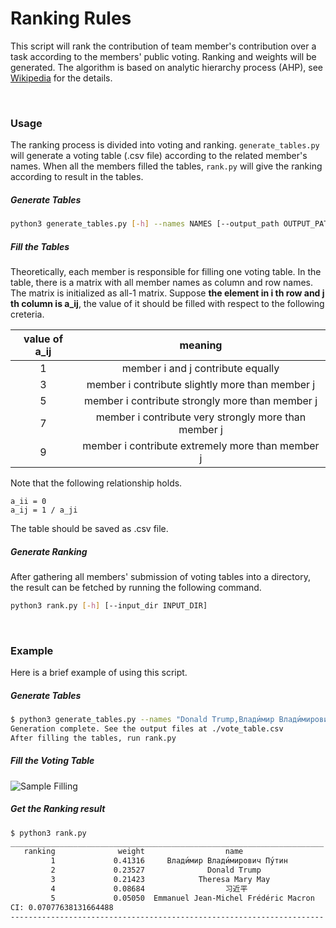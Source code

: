 # Ranking Rules
This script will rank the contribution of team member's contribution over a task according to the members' public voting. Ranking and weights will be generated. The algorithm is based on analytic hierarchy process (AHP), see [Wikipedia](https://en.wikipedia.org/wiki/Analytic_hierarchy_process) for the details.

</br>

### Usage
The ranking process is divided into voting and ranking. `generate_tables.py` will generate a voting table (.csv file) according to the related member's names. When all the members filled the tables, `rank.py` will give the ranking according to result in the tables.

##### Generate Tables

``` bash
python3 generate_tables.py [-h] --names NAMES [--output_path OUTPUT_PATH]
```

##### Fill the Tables
Theoretically, each member is responsible for filling one voting table. In the table, there is a matrix with all member names as column and row names. The matrix is initialized as all-1 matrix. Suppose **the element in i th row and j th column is a_ij**, the value of it should be filled with respect to the following creteria.

| value of a_ij |                       meaning                        |
| :-----------: | :--------------------------------------------------: |
|       1       |          member i and j contribute equally           |
|       3       |   member i contribute slightly more than member j    |
|       5       |   member i contribute strongly more than member j    |
|       7       | member i contribute very strongly more than member j |
|       9       |   member i contribute extremely more than member j   |

Note that the following relationship holds.

``` 
a_ii = 0
a_ij = 1 / a_ji
```

The table should be saved as .csv file.

##### Generate Ranking

After gathering all members' submission of voting tables into a directory, the result can be fetched by running the following command.

``` bash
python3 rank.py [-h] [--input_dir INPUT_DIR]
```

</br>

### Example

Here is a brief example of using this script.

##### Generate Tables

``` bash
$ python3 generate_tables.py --names "Donald Trump,Влади́мир Влади́мирович Пу́тин,习近平,Theresa Mary May,Emmanuel Jean-Michel Frédéric Macron"
Generation complete. See the output files at ./vote_table.csv
After filling the tables, run rank.py
```

##### Fill the Voting Table

![Sample Filling](https://i.imgur.com/P2jtx54.png)

##### Get the Ranking result

``` bash
$ python3 rank.py
______________________________________________________________________
   ranking              weight                  name
         1             0.41316     Влади́мир Влади́мирович Пу́тин
         2             0.23527              Donald Trump
         3             0.21423            Theresa Mary May
         4             0.08684                  习近平
         5             0.05050  Emmanuel Jean-Michel Frédéric Macron
CI: 0.07077638131664488
----------------------------------------------------------------------
```

